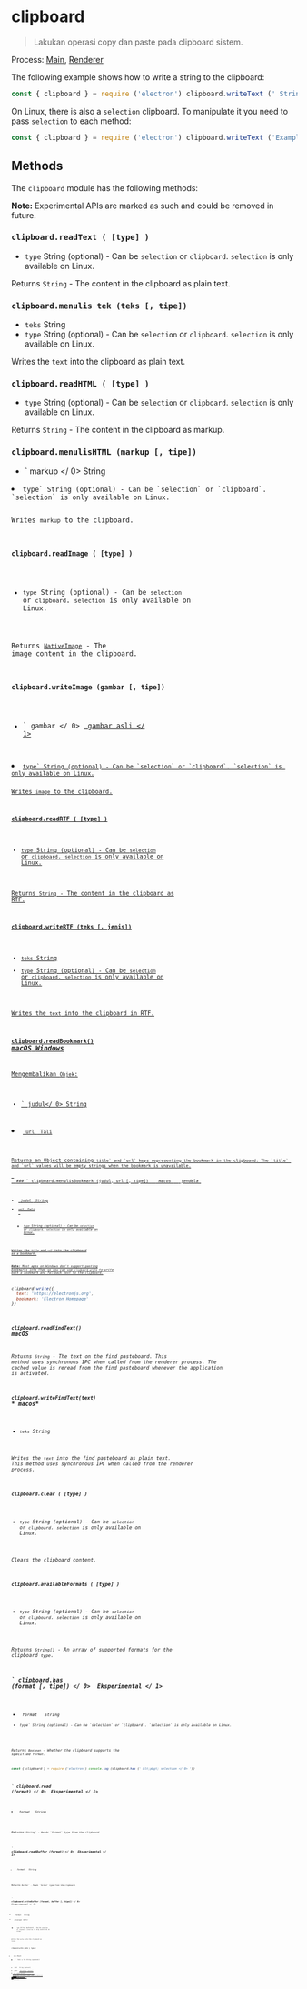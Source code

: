 # clipboard

> Lakukan operasi copy dan paste pada clipboard sistem.

Process: [Main](../glossary.md#main-process), [Renderer](../glossary.md#renderer-process)

The following example shows how to write a string to the clipboard:

```javascript
const { clipboard } = require ('electron') clipboard.writeText (' String Contoh ')
```

On Linux, there is also a `selection` clipboard. To manipulate it you need to pass `selection` to each method:

```javascript
const { clipboard } = require ('electron') clipboard.writeText ('Example String ', 'selection') console.log (clipboard.readText ('selection'))
```

## Methods

The `clipboard` module has the following methods:

**Note:** Experimental APIs are marked as such and could be removed in future.

### `clipboard.readText ( [type] )`

* `type` String (optional) - Can be `selection` or `clipboard`. `selection` is only available on Linux.

Returns `String` - The content in the clipboard as plain text.

### `clipboard.menulis tek (teks [, tipe])`

* `teks` String
* `type` String (optional) - Can be `selection` or `clipboard`. `selection` is only available on Linux.

Writes the `text` into the clipboard as plain text.

### `clipboard.readHTML ( [type] )`

* `type` String (optional) - Can be `selection` or `clipboard`. `selection` is only available on Linux.

Returns `String` - The content in the clipboard as markup.

### `clipboard.menulisHTML (markup [, tipe])`

* ` markup </ 0>  String</li>
<li><code>type` String (optional) - Can be `selection` or `clipboard`. `selection` is only available on Linux.

Writes `markup` to the clipboard.

### `clipboard.readImage ( [type] )`

* `type` String (optional) - Can be `selection` or `clipboard`. `selection` is only available on Linux.

Returns [`NativeImage`](native-image.md) - The image content in the clipboard.

### `clipboard.writeImage (gambar [, tipe])`

* ` gambar </ 0>  <a href="native-image.md"> gambar asli </ 1></li>
<li><code>type` String (optional) - Can be `selection` or `clipboard`. `selection` is only available on Linux.

Writes `image` to the clipboard.

### `clipboard.readRTF ( [type] )`

* `type` String (optional) - Can be `selection` or `clipboard`. `selection` is only available on Linux.

Returns `String` - The content in the clipboard as RTF.

### `clipboard.writeRTF (teks [, jenis])`

* `teks` String
* `type` String (optional) - Can be `selection` or `clipboard`. `selection` is only available on Linux.

Writes the `text` into the clipboard in RTF.

### `clipboard.readBookmark()` *macOS* *Windows*

Mengembalikan `Objek`:

* ` judul</ 0>  String</li>
<li><code> url </ 0> Tali</li>
</ul>

<p>Returns an Object containing <code>title` and `url` keys representing the bookmark in the clipboard. The `title` and `url` values will be empty strings when the bookmark is unavailable.</p> 
  ### ` clipboard.menulisBookmark (judul, url [, tipe]) </ 0>  <em> macos </ 1>  <em> jendela </ 1></h3>

<ul>
<li><code> judul </ 0> String</li>
<li><code>url` Tali</li> 
  
  * `type` String (optional) - Can be `selection` or `clipboard`. `selection` is only available on Linux.</ul> 
  
  Writes the `title` and `url` into the clipboard as a bookmark.
  
  **Note:** Most apps on Windows don't support pasting bookmarks into them so you can use `clipboard.write` to write both a bookmark and fallback text to the clipboard.
  
  ```js
  clipboard.write({
    text: 'https://electronjs.org',
    bookmark: 'Electron Homepage'
  })
  ```
  
  ### `clipboard.readFindText()` *macOS*
  
  Returns `String` - The text on the find pasteboard. This method uses synchronous IPC when called from the renderer process. The cached value is reread from the find pasteboard whenever the application is activated.
  
  ### `clipboard.writeFindText(text)` * macos*
  
  * `teks` String
  
  Writes the `text` into the find pasteboard as plain text. This method uses synchronous IPC when called from the renderer process.
  
  ### `clipboard.clear ( [type] )`
  
  * `type` String (optional) - Can be `selection` or `clipboard`. `selection` is only available on Linux.
  
  Clears the clipboard content.
  
  ### `clipboard.availableFormats ( [type] )`
  
  * `type` String (optional) - Can be `selection` or `clipboard`. `selection` is only available on Linux.
  
  Returns `String[]` - An array of supported formats for the clipboard `type`.
  
  ### ` clipboard.has (format [, tipe]) </ 0>  <em> Eksperimental </ 1></h3>

<ul>
<li><code> format </ 0>  String</li>
<li><code>type` String (optional) - Can be `selection` or `clipboard`. `selection` is only available on Linux.</li> </ul> 
  
  Returns `Boolean` - Whether the clipboard supports the specified `format`.
  
  ```javascript
  const { clipboard } = require ('electron') console.log (clipboard.has (' &lt;p&gt; selection </ 0> '))
  ```
  
  ### ` clipboard.read (format) </ 0>  <em> Eksperimental </ 1></h3>

<ul>
<li><code> format </ 0>  String</li>
</ul>

<p>Returns <code>String` - Reads `format` type from the clipboard.</p> 
  
  ### ` clipboard.readBuffer (format) </ 0>  <em> Eksperimental </ 1></h3>

<ul>
<li><code> format </ 0>  String</li>
</ul>

<p>Returns <code>Buffer` - Reads `format` type from the clipboard.</p> 
  
  ### ` clipboard.writeBuffer (format, buffer [, tipe]) </ 0>  <em> Eksperimental </ 1></h3>

<ul>
<li><code> format </ 0>  String</li>
<li><code>penyangga` Buffer</li> 
  
  * `type` String (optional) - Can be `selection` or `clipboard`. `selection` is only available on Linux.</ul> 
  
  Writes the `buffer` into the clipboard as `format`.
  
  ### `clipboard.write (data [, type])`
  
  * `data` Obyek 
    * ` teks </ 0>  String (opsional)</li>
<li><code> html </ 0>  String (opsional)</li>
<li><code> gambar </ 0>  <a href="native-image.md"> NativeImage </ 1> (opsional)</li>
<li><code> rtf </ 0>  String (opsional)</li>
<li><code> bookmark </ 0>  String (opsional) - Judul url di <code> teks </ 0> .</li>
</ul></li>
<li><code>type` String (optional) - Can be `selection` or `clipboard`. `selection` is only available on Linux.
    ```javascript
    const { clipboard } = require('electron')
    clipboard.write({ text: 'test', html: '<b>test</b>' })
    ```
    
    Writes `data` to the clipboard.